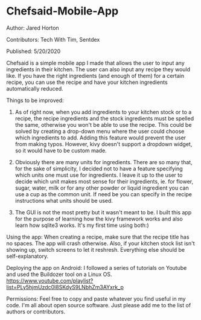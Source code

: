 # Chefsaid-Mobile-App

Author: Jared Horton

Contributors: Tech With Tim, Sentdex

Published: 5/20/2020

Chefsaid is a simple mobile app I made that allows the user to input any ingredients in their kitchen.
The user can also input any recipe they would like. If you have the right ingredients (and enough of them)
for a certain recipe, you can use the recipe and have your kitchen ingredients automatically reduced.

Things to be improved:
1. As of right now, when you add ingredients to your kitchen stock or to a recipe, the recipe ingredients
and the stock ingredients must be spelled the same, otherwise you won't be able to use the recipe. This
could be solved by creating a drop-down menu where the user could choose which ingredients to add. Adding
this feature would prevent the user from making typos. However, kivy doesn't support a dropdown widget,
so it would have to be custom made.

2. Obviously there are many units for ingredients. There are so many that, for the sake of simplicity, I
decided not to have a feature specifying which units one must use for ingredients. I leave it up to the
user to decide which unit makes most sense for their ingredients, ie. for flower, sugar, water, milk or
for any other powder or liquid ingredient you can use a cup as the common unit. If need be you can
specify in the recipe instructions what units should be used.

3. The GUI is not the most pretty but it wasn't meant to be. I built this app for the purpose of learning
how the kivy framework works and also learn how sqlite3 works. It's my first time using both:)

Using the app:
When creating a recipe, make sure that the recipe title has no spaces. The app will crash otherwise. 
Also, if your kitchen stock list isn't showing up, switch screens to let it reshresh. Everything else 
should be self-explanatory.

Deploying the app on Android:
I followed a series of tutorials on Youtube and used the Buildozer tool on a Linux OS.
https://www.youtube.com/playlist?list=PLy5hjmUzdc0l8SKdyS9LNbhZm3AYxrk_p 

Permissions:
Feel free to copy and paste whatever you find useful in my code. I'm all about open source software. Just
please add me to the list of authors or contributors.
